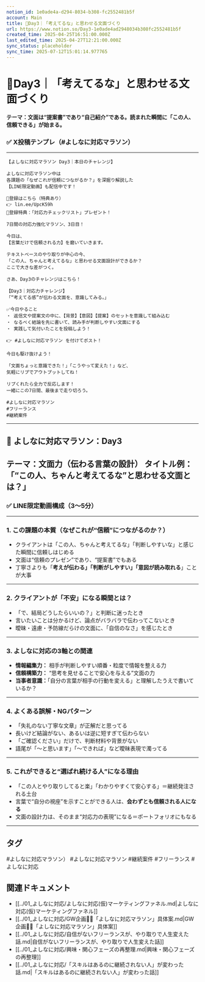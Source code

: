 ```yaml
---
notion_id: 1e0ade4a-d294-8034-b308-fc2552481b5f
account: Main
title: 🔹Day3｜「考えてるな」と思わせる文面づくり
url: https://www.notion.so/Day3-1e0ade4ad2948034b308fc2552481b5f
created_time: 2025-04-25T16:51:00.000Z
last_edited_time: 2025-04-27T12:21:00.000Z
sync_status: placeholder
sync_time: 2025-07-12T15:01:14.977765
---
```

# 🔹Day3｜「考えてるな」と思わせる文面づくり

**テーマ：文面は“提案書”であり“自己紹介”である。読まれた瞬間に「この人、信頼できる」が始まる。**
### ✅ X投稿テンプレ（#よしなに対応マラソン）
---
```plain text
【よしなに対応マラソン Day3｜本日のチャレンジ】

よしなに対応マラソン中は
各課題の「なぜこれが信頼につながるか？」を深掘り解説した
【LINE限定動画】も配信中です！

🔻登録はこちら（特典あり）
👉 lin.ee/UpcK59h
🎁登録特典：「対応力チェックリスト」プレゼント！

7日間の対応力強化マラソン、3日目！

今日は、
【言葉だけで信頼される力】を磨いていきます。

テキストベースのやり取りが中心の今、
「この人、ちゃんと考えてるな」と思わせる文面設計ができるか？
ここで大きな差がつく。

さあ、Day3のチャレンジはこちら！

【Day3｜対応力チャレンジ】
「“考えてる感”が伝わる文面を、意識してみる。」

✅今日やること
・ 返信文や提案文の中に、【背景】【意図】【提案】のセットを意識して組み込む
・ なるべく結論を先に書いて、読み手が判断しやすい文面にする
・ 実践して気付いたことを投稿しよう！

👉 #よしなに対応マラソン を付けてポスト！

今日も駆け抜けよう！

「文面ちょっと意識できた！」「こうやって変えた！」など、
気軽にリプでアウトプットしてね！

リプくれたら全力で反応します！
一緒にこの7日間、最後まで走り切ろう。

#よしなに対応マラソン
#フリーランス
#継続案件
```
---
## 🎥 よしなに対応マラソン：Day3
**テーマ：文面力（伝わる言葉の設計）**
**タイトル例：**「“この人、ちゃんと考えてるな”と思わせる文面とは？」
---
### ✅ LINE限定動画構成（3〜5分）
---
### 1. **この課題の本質（なぜこれが“信頼”につながるのか？）**
- クライアントは「この人、ちゃんと考えてるな」「判断しやすいな」と感じた瞬間に信頼しはじめる
- 文面は“信頼のプレゼン”であり、“提案書”でもある
- 丁寧さよりも「**考えが伝わる」「判断がしやすい」「意図が読み取れる**」ことが大事
---
### 2. **クライアントが「不安」になる瞬間とは？**
- 「で、結局どうしたらいいの？」と判断に迷ったとき
- 言いたいことは分かるけど、論点がバラバラで伝わってこないとき
- 曖昧・遠慮・予防線だらけの文面に、「自信のなさ」を感じたとき
---
### 3. **よしなに対応の3軸との関連**
- **情報編集力：** 相手が判断しやすい順番・粒度で情報を整える力
- **信頼構築力：** “思考を見せることで安心を与える”文面の力
- **当事者意識：**「自分の言葉が相手の行動を変える」と理解したうえで書いているか？
---
### 4. **よくある誤解・NGパターン**
- 「失礼のない丁寧な文章」が正解だと思ってる
- 長いけど結論がない、あるいは逆に短すぎて伝わらない
- 「ご確認ください」だけで、判断材料や背景がない
- 語尾が「〜と思います」「〜できれば」など曖昧表現で濁ってる
---
### 5. **これができると“選ばれ続ける人”になる理由**
- 「この人とやり取りしてると楽」「わかりやすくて安心する」＝継続発注される土台
- 言葉で“自分の視座”を示すことができる人は、**会わずとも信頼される人になる**
- 文面の設計力は、そのまま“対応力の表現”になる＝ポートフォリオにもなる
---

## タグ

#よしなに対応マラソン） #よしなに対応マラソン #継続案件 #フリーランス #よしなに対応 

## 関連ドキュメント

- [[../01_よしなに対応/よしなに対応(仮)マーケティングファネル.md|よしなに対応(仮)マーケティングファネル]]
- [[../01_よしなに対応/GW企画🏃‍♂️「よしなに対応マラソン」具体案.md|GW企画🏃‍♂️「よしなに対応マラソン」具体案]]
- [[../01_よしなに対応/自信がないフリーランスが、やり取りで人生変えた話.md|自信がないフリーランスが、やり取りで人生変えた話]]
- [[../01_よしなに対応/興味・関心フェーズの再整理.md|興味・関心フェーズの再整理]]
- [[../01_よしなに対応/「スキルはあるのに継続されない人」が変わった話.md|「スキルはあるのに継続されない人」が変わった話]]
